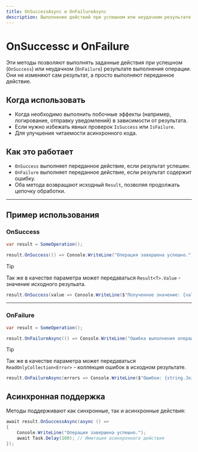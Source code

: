 ```yaml
---
title: OnSuccessAsync и OnFailureAsync
description: Выполнение действий при успешном или неудачном результате операции.
---
```


# OnSuccessc и OnFailure

Эти методы позволяют выполнять заданные действия при успешном (`OnSuccess`) или неудачном (`OnFailure`) результате выполнения операции. Они не изменяют сам результат, а просто выполняют переданное действие.

## Когда использовать

- Когда необходимо выполнить побочные эффекты (например, логирование, отправку уведомлений) в зависимости от результата.
- Если нужно избежать явных проверок `IsSuccess` или `IsFailure`.
- Для улучшения читаемости асинхронного кода.

## Как это работает

- `OnSuccess` выполняет переданное действие, если результат успешен.
- `OnFailure` выполняет переданное действие, если результат содержит ошибку.
- Оба метода возвращают исходный `Result`, позволяя продолжать цепочку обработки.

---

## Пример использования

### OnSuccess

```csharp
var result = SomeOperation();

result.OnSuccess(() => Console.WriteLine("Операция завершена успешно."));
```

> [!TIP]
> Так же в качестве параметра может передаваться `Result<T>.Value` - значение исходного резульата.

```csharp
result.OnSuccess(value => Console.WriteLine($"Полученное значение: {value}"));
```

---

### OnFailure

```csharp
var result = SomeOperation();

result.OnFailureAsync(() => Console.WriteLine("Ошибка выполнения операции."));
```

> [!TIP]
> Так же в качестве параметра может передаваться `ReadOnlyCollection<Error>` - коллекция ошибок в исходном результате.

```csharp
result.OnFailureAsync(errors => Console.WriteLine($"Ошибки: {string.Join(", ", errors)}"));
```

## Асинхронная поддержка

Методы поддерживают как синхронные, так и асинхронные действия:

```csharp
await result.OnSuccessAsync(async () =>
{
    Console.WriteLine("Операция завершена успешно.");
    await Task.Delay(100); // Имитация асинхронного действия
});
```
